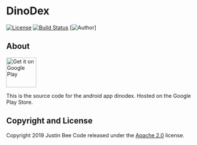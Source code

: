 # DinoDex



[![License](https://img.shields.io/badge/License-Apache%202.0-blue.svg)](https://opensource.org/licenses/Apache-2.0)
[![Build Status](https://travis-ci.com/Justin-Bee/DinoDex.svg?branch=master)](https://travis-ci.com/Justin-Bee/DinoDex)
[![Author](https://img.shields.io/badge/author-Justin%20Bee-blue.svg)]

## About
[<img src="https://play.google.com/intl/en_us/badges/images/generic/en-play-badge.png"
      alt="Get it on Google Play"
      height="80">](https://play.google.com/store/apps/details?id=com.jbeeappz.dinodex.dinodex&hl=en_US)
      
This is the source code for the android app dinodex. Hosted on the Google Play Store.

## Copyright and License

Copyright 2019 Justin Bee Code released under the [Apache 2.0](https://github.com/Justin-Bee/DinoDex/blob/master/LICENSE) license.
